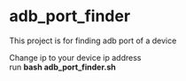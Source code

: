 # adb_port_finder
This project is for finding adb port of a device  

Change ip to your device ip address  
run **bash adb_port_finder.sh**
